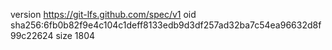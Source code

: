 version https://git-lfs.github.com/spec/v1
oid sha256:6fb0b82f9e4c104c1deff8133edb9d3df257ad32ba7c54ea96632d8f99c22624
size 1804
